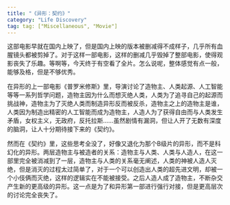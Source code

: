 ```yaml
---
title: "《异形：契约》"
category: "Life Discovery"
tag: tag: ["Miscellaneous", "Movie"]
---
```


这部电影早就在国内上映了，但是国内上映的版本被删减得不成样子，几乎所有血腥镜头都被剪掉了。对于这样一部电影，这样的删减几乎毁掉了整部电影，使得观影丧失了乐趣。等啊等，今天终于有空看了全片。怎么说呢，整体感觉有点一般，能够及格，但是不够优秀。

在异形的上一部电影《普罗米修斯》里，导演讨论了造物主、人类起源、人工智能等等一系列哲学问题，造物主因为什么而想灭绝人类，人类为了追寻自己的起源而挑战神，造物主为了灭绝人类而制造异形反而被反杀，造物主之上的造物主是谁，人类因为制造出精密的人工智能而成为造物主，人造人为了获得自由而与人类发生矛盾，女权主义，无政府，反托拉斯……虽然剧情有漏洞，但让人开了无数有深度的脑洞，让人十分期待接下来的《契约》。

然而在《契约》里，这些思考全没了，好像又退化为那个B级片的异形，而不是科幻化的异形。两层造物主与被造者的关系：造物主与人类、人类与人造人，在这一部里完全被消减到了一层，造物主与人类的关系毫无阐述，人类的神被人造人灭绝，但是消灭的过程太过简单了，对于一个可以创造出人类的超先进文明，却被一个小伎俩而灭绝，这样的逻辑实在不能被接受。之后人造人成了造物主，不断杂交产生新的更高级的异形。这一点是为了和异形第一部进行强行对接，但是更高层次的讨论完全丧失了。